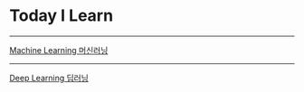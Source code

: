 Today I Learn
===============

---

[Machine Learning 머신러닝](https://github.com/JAEHYUN6/ML-DL/tree/main/Machine-Learning#머신러닝-ml)

---

[Deep Learning 딥러닝](https://github.com/JAEHYUN6/ML-DL/tree/main/Deep-Learning#deep-learning)
